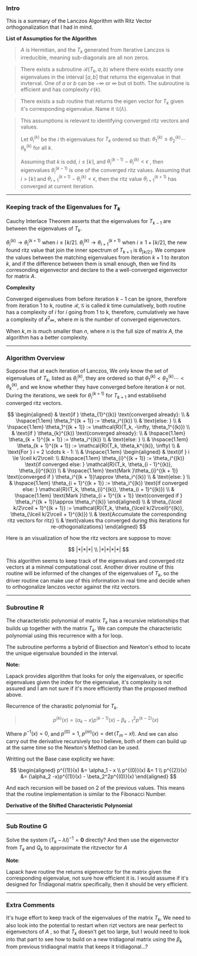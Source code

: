 ### **Intro**

This is a summary of the Lanczos Algorithm with Ritz Vector orthogonalization that I had in mind. 

**List of Assumptios for the Algorithm**

> $A$ is Hermitian, and the $T_k$ generated from Iterative Lanczos is irreducible, meaning sub-diagonals are all non zeros. 

> There exists a subroutine $\mathcal{R}(T_k, a, b)$ where there exists exactly one eigenvalues in the interval $[a, b]$ that returns the eigenvalue in that invterval. One of $a$ or $b$ can be $-\infty$ or $\infty$ but ot both. The subroutine is efficient and has complexity $\mathcal{O}(k)$. 

> There exists a sub routine that returns the eigen vector for $T_k$ given it's corresponding eigenvalue. Name it $\mathcal{G}(\lambda)$. 

> This assumptions is relevant to identifying converged ritz vectors and values. 
> 
> Let $\theta_i^{(k)}$ be the $i$ th eigenvalues for $T_k$ ordered so that: $\theta_1^{(k)} \le \theta_2^{(k)}\cdots \theta_k^{(k)}$ for all $k$. 
> 
> Assuming that $k$ is odd, $i \le \lceil k\rceil$, and $\theta_i^{(k - 1)} - \theta_i^{(k)} < \epsilon$ , then eigenvalues $\theta_i^{(k-1)}$  is one of the converged ritz values. Assuming that $i > \lceil k\rceil$ and $\theta_{i + 1}^{(k + 1)} - \theta_{i}^{(k)} < \epsilon$, then the ritz value $\theta_{i + 1}^{(k + 1)}$ has converged at current iteration. 
> 


---
### **Keeping track of the Eigenvalues for $T_k$**

Cauchy Interlace Theorem asserts that the eigenvalues for $T_{k - 1}$ are between the eigenvalues of $T_{k}$. 

$\theta_{i}^{(k)} \rightarrow \theta_{i}^{(k + 1)}$ when $i\le \lceil k/2\rceil$. $\theta_i^{(k)} \rightarrow \theta_{i + 1}^{(k + 1)}$ when $i \ge 1 + \lceil k/2\rceil$, the new found ritz value that join the inner spectrum of $T_{k + 1}$ is $\theta_{\lceil k/2\rceil}$. We compare the values between the matching eigenvalues from iteration $k + 1$ to iteraton $k$, and if the difference between them is small enough, then we find its corresonding eigenvector and declare to the a well-converged eigenvector for matrix $A$. 

**Complexity**

Converged eigenvalues from before iteration $k - 1$ can be ignore, therefore from iteration 1 to k, routine $\mathcal{R},\mathcal{G}$ is called $k$ time cumulatively, both routine has a complexity of $i$ for $i$ going from 1 to k, therefore, cumulatively we have a complexity of $\mathcal{k^2m}$, where $m$ is the number of converged eigenvectors. 

When $k, m$ is much smaller than $n$, where $n$ is the full size of matrix $A$, the algorithm has a better complexity. 

---
### **Algorithm Overview**

Suppose that at each iteration of Lanczos, We only know the set of eigenvalues of $T_k$, listed as $\theta_i^{(k)}$, they are ordered so that $\theta_1^{(k)} < \theta_2^{(k)}\cdots < \theta_k^{(k)}$, and we know whether they have converged before iteration $k$ or not. During the iterations, we seek for $\theta_{i}^{(k + 1)}$ for $T_{k + 1}$ and establisehd converged ritz vectors. 

$$
\begin{aligned}
    & \text{if } \theta_{1}^{(k)} \text{converged already}:
    \\
    & \hspace{1.1em} 
        \theta_1^{(k + 1)} := \theta_i^{(k)}
    \\
    & \text{else: }
    \\
    & \hspace{1.1em}
    \theta_1^{(k + 1)} := \mathcal{R}(T_k, -\infty, \theta_1^{(k)})
    \\
    & \text{if } \theta_{k}^{(k)} \text{converged already}:
    \\
    & \hspace{1.1em} 
        \theta_{k + 1}^{(k + 1)} := \theta_i^{(k)}
    \\
    & \text{else: }
    \\
    & \hspace{1.1em}
    \theta_{k + 1}^{(k + 1)} := \mathcal{R}(T_k, \theta_k^{(k)}, \infty)
    \\
    & \text{For } i = 2 \cdots k - 1: 
    \\ 
    & \hspace{1.1em}
    \begin{aligned}
        & \text{if } i \le \lceil k/2\rceil: 
        \\
        &\hspace{1.1em}
        \theta_{i}^{(k + 1)} := \theta_i^{(k)} \text{if converged else: } 
        \mathcal{R}(T_k, \theta_{i - 1}^{(k)}, \theta_{i}^{(k)})
        \\
        & \hspace{1.1em}
        \text{Mark }\theta_{i}^{(k + 1)} \text{converged if } \theta_i^{(k + 1)}\approx \theta_i^{(k)}
        \\
        & \text{else: }
        \\
        & \hspace{1.1em}
        \theta_{i + 1}^{(k + 1)} := \theta_i^{(k)} \text{if converged else: } 
        \mathcal{R}(T_k, \theta_{i}^{(k)}, \theta_{i + 1}^{(k)})
        \\
        & \hspace{1.1em}
        \text{Mark }\theta_{i + 1}^{(k + 1)} \text{converged if } \theta_i^{(k + 1)}\approx \theta_i^{(k)}
    \end{aligned}
    \\
    & \theta_{\lceil k/2\rceil + 1}^{(k + 1)} := \mathcal{R}(T_k, \theta_{\lceil k/2\rceil}^{(k)}, \theta_{\lceil k/2\rceil + 1}^{(k)})
    \\
    & \text{Accumulate the corresponding ritz vectors for ritz}
    \\
    & 
    \text{values tha converged during this iterations for re-othogonalizations}
\end{aligned}
$$

Here is an visualization of how the ritz vectors are suppose to move: 

$$
|*|*|*|
\\
|*|*|*|*|
$$


This algorithm seems to keep track of the eigenvalues and converged ritz vectors at a minmal computational cost. Another driver routine of this routine will be informed of the changes of the eigenvalues of $T_k$, so the driver routine can make use of this information in real time and decide when to orthogonalize lanczos vector against the ritz vectors. 


---
### **Subroutine R**

The characteristic polynomial of matrix $T_k$ has a recursive relationships that builds up together with the matrix $T_k$. We can compute the characteristic polynomial using this recurrence with a for loop. 

The subroutine performs a bybrid of Bisection and Newton's ethod to locate the unique eigenvalue bounded in the interval. 

**Note:**

Lapack provides algorithm that looks for only the eigenvalues, or specific eigenvalues given the index for the eigenvalue, it's complexity is not assured and I am not sure if it's more efficiently than the proposed method above. 

Recurrence of the charastic polynomial for $T_k$. 

> $$p^{(k)}(x) = (\alpha_k - x) p^{(k - 1)}(x) - \beta_{k - 1}^2 p^{(k - 2)}(x)$$

Where $p^{-1}(x) = 0$, and $p^{(0)} = 1$, $p^{(m)} (x)=\det(T_m - xI)$. And we can also carry out the derivative recursively too I believe, both of them can build up at the same time so the Newton's Method can be used. 

Writting out the Base case explicity we have: 

$$
\begin{aligned}
    p^{(1)}(x) &= \alpha_1 - x
    \\
    p^{(0)}(x) &= 1
    \\
    p^{(2)}(x) &= 
    (\alpha_2 -x)p^{(1)}(x) - \beta_2^2p^{(0)}(x)
\end{aligned}
$$

And each recursion will be based on 2 of the previous values. This means that the routine implementation is similar to the Fibonacci Number. 

**Derivative of the Shifted Characteristic Polynomial**



---
### **Sub Routine G**

Solve the system $(T_k - \lambda I)^{-1} = \mathbf{0}$ directly? And then use the eigenvector from $T_k$ and $Q_k$ to approximate the ritzvector for $A$

**Note**: 

Lapack have routine the returns eigenvector for the matrix given the corresponding eigenvalue, not sure how efficient it is. I would assume if it's designed for Tridiagonal matrix specifically, then it should be very efficient. 



---
### **Extra Comments**

It's huge effort to keep track of the eigenvalues of the matrix $T_k$, We need to also look into the potential to restart when rizt vectors are near perfect to eigenvectors of $A$ , so that $T_k$ doesn't get too large, but I would need to look into that part to see how to build on a new tridiagonal matrix using the $\beta_k$ from previous tridiaognal matrix that keeps it tridiagonal...? 